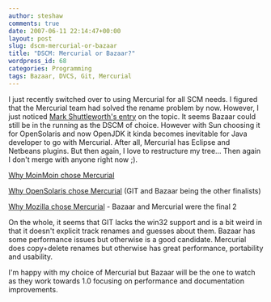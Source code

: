 ```yaml
---
author: steshaw
comments: true
date: 2007-06-11 22:14:47+00:00
layout: post
slug: dscm-mercurial-or-bazaar
title: "DSCM: Mercurial or Bazaar?"
wordpress_id: 68
categories: Programming
tags: Bazaar, DVCS, Git, Mercurial
---
```


I just recently switched over to using Mercurial for all SCM needs. I figured that the Mercurial team had solved the rename problem by now. However, I just noticed [Mark Shuttleworth's entry](http://www.markshuttleworth.com/archives/123) on the topic. It seems Bazaar could still be in the running as the DSCM of choice. However with Sun choosing it for OpenSolaris and now OpenJDK it kinda becomes inevitable for Java developer to go with Mercurial. After all, Mercurial has Eclipse and Netbeans plugins. But then again, I love to restructure my tree... Then again I don't merge with anyone right now ;).

[Why MoinMoin chose Mercurial](http://moinmoin.wikiwikiweb.de/NewVCS)

[Why OpenSolaris chose Mercurial](http://www.opensolaris.org/os/community/tools/scm/history/) (GIT and Bazaar being the other finalists)

[Why Mozilla chose Mercurial](http://weblogs.mozillazine.org/preed/2007/04/version_control_system_shootou_1.html) - Bazaar and Mercurial were the final 2

On the whole, it seems that GIT lacks the win32 support and is a bit weird in that it doesn't explicit track renames and guesses about them. Bazaar has some performance issues but otherwise is a good candidate. Mercurial does copy+delete renames but otherwise has great performance, portability and usability.

I'm happy with my choice of Mercurial but Bazaar will be the one to watch as they work towards 1.0 focusing on performance and documentation improvements.
